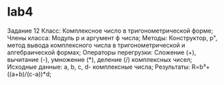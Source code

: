 # lab4

Задание 12
Класс: Комплексное число в тригонометрической форме;	
Члены класса: Модуль р и аргумент ф числа;
Методы: Конструктор, р", метод вывода комплексного числа в тригонометрической и алгебраической формах;
Операторы перегрузки: Сложение (+), вычитание (-), умножение (*), деление (/) комплексных чисел;
Исходные данные: a, b, c, d- комплексные числа;
Результаты: R=b³+((a+b)/(c-a))*d;
